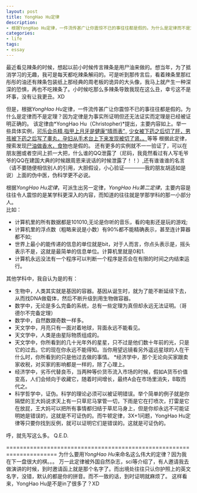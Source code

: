 ```yaml
---
layout: post
title: YongHao Hu定律
description:
- 根据YongHao Hu定律，一件流传甚广让你震惊不已的事往往都是假的。为什么是定律而不是定理？因为定律是为事实所证明但还无法证实而定理是已经被证明正确的。
categories:
- life
tags:
- essay
---
```

最近看见辣条的时候，想起以前小时候传言辣条是用尸油来做的。想当年，为了抵消学习的无趣，我可是每天都吃辣条解闷的。可是听到那传言后，看着辣条里那红彤彤的油还有辣条包装纸上那经典的周老板的诡异的大头像，我马上就产生一种深深的恐惧，再也不吃辣条了。小时候吃那么多辣条导致我现在这么丑，幸亏这不是坏事，没有让我更丑。XD  
  
  但是，根据*YongHao Hu*定律，一件流传甚广让你震惊不已的事往往都是假的。为什么是定律而不是定理？因为定律是为事实所证明但还无法证实而定理是已经被证明正确的。   该定律由*YongHao Hu（Christopher)*提出，主要内容如上。举一些具体实例，[可乐会杀精](http://www.guokr.com/article/216/),[指甲上月牙是健康“晴雨表”](http://www.liuyanbaike.com/article/961/),,
      [少女被下药之后切了肝，男孩被下药之后写了睾丸，孕妇从手术台上下来发现被切了肾。。](http://www.guokr.com/blog/348013/)等等
根据此定律，搜索发现[尸油做香水，食物](http://www.guokr.com/article/61861/)也是假的。
  还有更多的实例就不一一验证了，可以在朋友圈或者空间上抓一大把，什么谁的QQ泄露了（尼码，我竟然看过有人写毛爷爷的QQ在建国大典的时候跟周恩来说话的时候泄露了！！）,还有谁谁谁的名言（请不要随便相信别人的引用，大胆假设，小心验证————我的朋友胡适如是说）上面的伪中医，伪科学更不必说。
   
  
   
   根据*YongHao Hu定律*，可派生出另一定律，*YongHao Hu第二定律*，主要内容是往往令人震惊的是某学科更深入的内容，而知道的往往就是学那学科的那一小部分人。   
  比如：
  
  * 计算机里的所有数据都是101010,无论是你听的音乐，看的电影还是玩的游戏;
  * 计算机里的浮点数（粗略来说是小数）有90%都不能精确表示，甚至连计算器都不如;
  * 世界上最小的能传递的信息的单位就是bit，对于人而言，你点头表示是，摇头表示不是，这就是最简单的信息单位。计算机里就是0和1.
  * 计算机永远没法有一个程序可以判断一个程序是否会在有限的时间之内结束运行。

  其他学科中，我自认为是的有：
  
  * 生物中，人类其实就是基因的容器。基因从诞生时，就为了能不断延续下去，从而找DNA做载体，然后不断升级到用生物做容器。
  * 数学中，无论是多么完备的系统，总有一些定理为真但却永远无法证明。（哥德尔不完备定理）
  * 数学中，自然数跟奇数一样多。
  * 天文学中，月亮只有一面对着地球，背面永远不能看见。
  * 天文学中，人类是由星际物质组成的。
  *   天文学中，你所看到的几十光年外的星星，只不过是他们数十年前的光，只是它的过去。它的现在你永远不能得知。当你用望远镜看另外遥远星球的人在干什么时，你所看到的只是他过去做的事情。
  *经济学中，那个无论向买家跟卖家收税，对买家的影响都是一样的，除了心理上。
  *  经济学中，劣币代替良币，当两种等价货币流入市场的时候，假如A货币价值变高，人们会倾向于收藏它，随着时间增长，最终A会在市场里消失，B取而代之。
  *  科学哲学中，证伪。科学的理论必须可以被证明错误。举个简单的例子就是你隔壁的王大妈说求天上有一只草尼马掌管一切，下雨是它在打喷次，打雷是它在放屁，王大妈可以把所有事情都归结于草尼马身上，但是你却永远不可能证明她是错误的，这就是不可证伪的。而牛顿定律，3X+1问题，YongHao Hu定律等只要你找到反例，就可以证明它们是错误的。这就是可证伪的。


  呼，就先写这么多。
  Q.E.D.


  =====================================================================
  为什么要用*YongHao Hu*来命名这么伟大的定律？因为我在下一盘很大的棋。。。
  万一此定律被外国自然杂志，sci等介绍了，有人邀请我去做演讲的时候，到时邀请函上就是那个名字了。而出境处往往只认你护照上的英文名字，没错，默认的都是你的拼音。而不一致的话，到时证明就麻烦了。
  这样看来，YongHao Hu是不是in了很多了？XD
